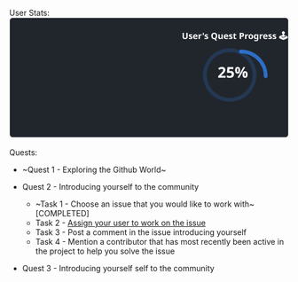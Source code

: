 
  User Stats:<br>
  ![User Draft Stats](/userCards/draft.svg?)

  
Quests:
  - ~Quest 1 - Exploring the Github World~
  - Quest 2 - Introducing yourself to the community
    - ~Task 1 - Choose an issue that you would like to work with~ [COMPLETED]
    - Task 2 - [Assign your user to work on the issue](https://github.com/caiton1/OSS-Doorway/issues/42)
    - Task 3 - Post a comment in the issue introducing yourself
    - Task 4 - Mention a contributor that has most recently been active in the project to help you solve the issue
    
  - Quest 3 - Introducing yourself self to the community
